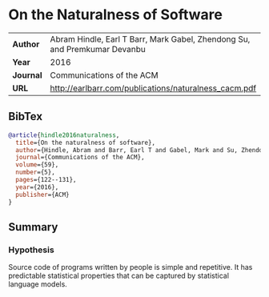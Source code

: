 # On the Naturalness of Software

<table>
<tr>
<td><b>Author</b></td>
<td>Abram Hindle, Earl T Barr, Mark Gabel, Zhendong Su, and Premkumar Devanbu</td>
</tr>
<tr>
<td><b>Year</b></td>
<td>2016</td>
</tr>
<tr>
<td><b>Journal</b></td>
<td>Communications of the ACM</td>
</tr>
<tr>
<td><b>URL</b></td>
<td><a href="http://earlbarr.com/publications/naturalness_cacm.pdf">http://earlbarr.com/publications/naturalness_cacm.pdf</a></td>
</tr>
</table>

## BibTex

```bibtex
@article{hindle2016naturalness,
  title={On the naturalness of software},
  author={Hindle, Abram and Barr, Earl T and Gabel, Mark and Su, Zhendong and Devanbu, Premkumar},
  journal={Communications of the ACM},
  volume={59},
  number={5},
  pages={122--131},
  year={2016},
  publisher={ACM}
}
```
## Summary

### Hypothesis

Source code of programs written by people is simple and repetitive. It has predictable statistical properties that can be captured by statistical language models.
